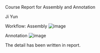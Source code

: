 Course Report for Assembly and Annotation


Ji Yun


Workflow:
Assembly
![image](https://github.com/Mrcloud123456/assembly-and-annoncing-report-code-from-Ji-Yun/assets/62454241/fdbd43cf-53d0-416e-ab2e-e3c262e7c388)

Annotation
![image](https://github.com/Mrcloud123456/assembly-and-annoncing-report-code-from-Ji-Yun/assets/62454241/dd1f6169-5438-4000-825e-cd05d9cdbab0)

The detail has been written in report.

